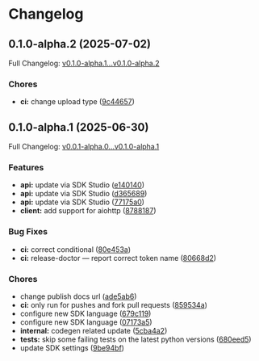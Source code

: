 # Changelog

## 0.1.0-alpha.2 (2025-07-02)

Full Changelog: [v0.1.0-alpha.1...v0.1.0-alpha.2](https://github.com/zbdpay/zbd-payments-python-sdk/compare/v0.1.0-alpha.1...v0.1.0-alpha.2)

### Chores

* **ci:** change upload type ([9c44657](https://github.com/zbdpay/zbd-payments-python-sdk/commit/9c4465773de134e1ecacb494a4f3f3c5f174146b))

## 0.1.0-alpha.1 (2025-06-30)

Full Changelog: [v0.0.1-alpha.0...v0.1.0-alpha.1](https://github.com/zbdpay/zbd-payments-python-sdk/compare/v0.0.1-alpha.0...v0.1.0-alpha.1)

### Features

* **api:** update via SDK Studio ([e140140](https://github.com/zbdpay/zbd-payments-python-sdk/commit/e1401402adc0922f9d480bd4915508829a012ea6))
* **api:** update via SDK Studio ([d365689](https://github.com/zbdpay/zbd-payments-python-sdk/commit/d365689aea13350770ebb29003703506b2d93bc6))
* **api:** update via SDK Studio ([77175a0](https://github.com/zbdpay/zbd-payments-python-sdk/commit/77175a07ea0bd1874d86fecb7b82e2e2388bacb0))
* **client:** add support for aiohttp ([8788187](https://github.com/zbdpay/zbd-payments-python-sdk/commit/8788187346d655321d0f7039833533060ad23a58))


### Bug Fixes

* **ci:** correct conditional ([80e453a](https://github.com/zbdpay/zbd-payments-python-sdk/commit/80e453a6e788e1d0486512289db060a0c2116c4b))
* **ci:** release-doctor — report correct token name ([80668d2](https://github.com/zbdpay/zbd-payments-python-sdk/commit/80668d2c8e761c84183950b40f2d01319f0cbbe3))


### Chores

* change publish docs url ([ade5ab6](https://github.com/zbdpay/zbd-payments-python-sdk/commit/ade5ab6d9c14e7f91a6cbb1addf75189ae3dc42e))
* **ci:** only run for pushes and fork pull requests ([859534a](https://github.com/zbdpay/zbd-payments-python-sdk/commit/859534a6d07900299587933720f1054d5b67d036))
* configure new SDK language ([679c119](https://github.com/zbdpay/zbd-payments-python-sdk/commit/679c119fa94c1e1c88d78576c52b183be1dca2ca))
* configure new SDK language ([07173a5](https://github.com/zbdpay/zbd-payments-python-sdk/commit/07173a50fe45ea94e40ed83b04dc09384bf458e1))
* **internal:** codegen related update ([5cba4a2](https://github.com/zbdpay/zbd-payments-python-sdk/commit/5cba4a2c05d6d3a8a483ada0c22720aaeb619303))
* **tests:** skip some failing tests on the latest python versions ([680eed5](https://github.com/zbdpay/zbd-payments-python-sdk/commit/680eed5b78810d2296df2e60a3c8bf0f11c73d51))
* update SDK settings ([9be94bf](https://github.com/zbdpay/zbd-payments-python-sdk/commit/9be94bf044c25787f3832724f9f00ad05e0d5878))
